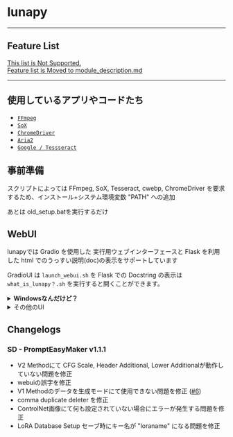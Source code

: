 # lunapy

-----------
## Feature List

[This list is Not Supported. <br>Feature list is Moved to module_description.md](./docs/docs/module_description.md)


-----------

## 使用しているアプリやコードたち

- [`FFmpeg`](https://ffmpeg.org/)
- [`SoX`](https://sox.sourceforge.net/)
- [`ChromeDriver`](https://chromedriver.chromium.org)
- [`Aria2`](https://github.com/aria2/aria2)
- [`Google / Tessseract`](https://github.com/tesseract-ocr/tesseract)

## 事前準備

スクリプトによっては FFmpeg, SoX, Tesseract, cwebp, ChromeDriver を要求するため、インストール+システム環境変数 "PATH" への追加

あとは old_setup.batを実行するだけ

## WebUI

lunapyでは Gradio を使用した 実行用ウェブインターフェースと
Flask を利用した html でのうっすい説明(doc)の表示をサポートしています

GradioUI は `launch_webui.sh` を
Flask での Docstring の表示は `what_is_lunapy？.sh` を実行すると開くことができます。

<details> <summary> <strong> Windowsなんだけど？ </strong> </summary> 
Windows環境の場合 Git Bash を使用して Shell Script を実行することができます
</details>

<details><summary> その他のUI </summary>
- Curseforge_Autodownload (`./Scripts/curseforge-autodownload/ui.bat`)
- sd_tool / Prompt EasyMaker (`./Scripts/sd_tool/prompt_EasyMaker/webui.bat`)
</details>

## Changelogs

### SD - PromptEasyMaker v1.1.1

- V2 Methodにて CFG Scale,  Header Additional, Lower Additionalが動作していない問題を修正
- webuiの誤字を修正
- V1 Methodのデータを生成モードにて使用できない問題を修正 ([#6](https://github.com/luna724/luna_py/issues/6))
- comma duplicate deleter を修正
- ControlNet画像にて何も設定されていない場合にエラーが発生する問題を修正
- LoRA Database Setup セーブ時にキー名が "loraname" になる問題を修正